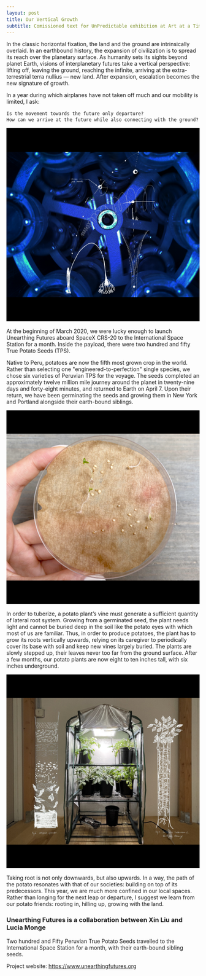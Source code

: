 ```yaml
---
layout: post
title: Our Vertical Growth
subtitle: Comissioned text for UnPredictable exhibition at Art at a Time Like This
---
```

   In the classic horizontal fixation, the land and the ground are intrinsically overlaid. In an earthbound history, the expansion of civilization is to spread its reach over the planetary surface. As humanity sets its sights beyond planet Earth, visions of interplanetary futures take a vertical perspective:  lifting off, leaving the ground, reaching the infinite, arriving at the extra-terrestrial terra nullius — new land. After expansion, escalation becomes the new signature of growth. 

In a year during which airplanes have not taken off much and our mobility is limited, I ask:

    Is the movement towards the future only departure? 
    How can we arrive at the future while also connecting with the ground? 

![](../assets/The-Flight.jpg)

At the beginning of March 2020, we were lucky enough to launch Unearthing Futures aboard SpaceX CRS-20 to the International Space Station for a month. Inside the payload, there were two hundred and fifty True Potato Seeds (TPS).  

Native to Peru, potatoes are now the fifth most grown crop in the world. Rather than selecting one "engineered-to-perfection" single species, we chose six varieties of Peruvian TPS for the voyage. The seeds completed an approximately twelve million mile journey around the planet in twenty-nine days and forty-eight minutes, and returned to Earth on April 7. Upon their return, we have been germinating the seeds and growing them in New York and Portland alongside their earth-bound siblings. 

![](../assets/First-Leaf.jpg)

In order to tuberize, a potato plant’s vine must generate a sufficient quantity of lateral root system. Growing from a germinated seed, the plant needs light and cannot be buried deep in the soil like the potato eyes with which most of us are familiar. Thus, in order to produce potatoes, the plant has to grow its roots vertically upwards, relying on its caregiver to periodically cover its base with soil and keep new vines largely buried. The plants are slowly stepped up, their leaves never too far from the ground surface. After a few months, our potato plants are now eight to ten inches tall, with six inches underground. 

![](../assets/Vertical-Growth.jpg)

Taking root is not only downwards, but also upwards. In a way, the path of the potato resonates with that of our societies: building on top of its predecessors. This year, we are much more confined in our local spaces. Rather than longing for the next leap or departure, I suggest we learn from our potato friends: rooting in, hilling up, growing with the land.

### Unearthing Futures is a collaboration between Xin Liu and Lucia Monge 

Two hundred and Fifty Peruvian True Potato Seeds travelled to the International Space Station for a month, with their earth-bound sibling seeds.

Project website: https://www.unearthingfutures.org
